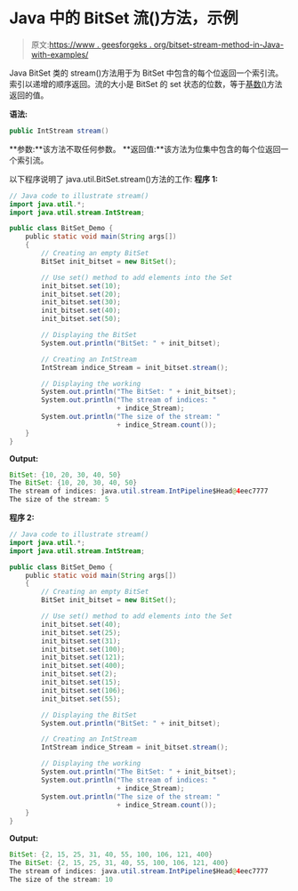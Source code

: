 # Java 中的 BitSet 流()方法，示例

> 原文:[https://www . geesforgeks . org/bitset-stream-method-in-Java-with-examples/](https://www.geeksforgeeks.org/bitset-stream-method-in-java-with-examples/)

Java BitSet 类的 stream()方法用于为 BitSet 中包含的每个位返回一个索引流。索引以递增的顺序返回。流的大小是 BitSet 的 set 状态的位数，等于[基数()](https://www.geeksforgeeks.org/java-bitset-cardinality/)方法返回的值。

**语法:**

```java
public IntStream stream()
```

**参数:**该方法不取任何参数。
**返回值:**该方法为位集中包含的每个位返回一个索引流。

以下程序说明了 java.util.BitSet.stream()方法的工作:
**程序 1:**

```java
// Java code to illustrate stream()
import java.util.*;
import java.util.stream.IntStream;

public class BitSet_Demo {
    public static void main(String args[])
    {
        // Creating an empty BitSet
        BitSet init_bitset = new BitSet();

        // Use set() method to add elements into the Set
        init_bitset.set(10);
        init_bitset.set(20);
        init_bitset.set(30);
        init_bitset.set(40);
        init_bitset.set(50);

        // Displaying the BitSet
        System.out.println("BitSet: " + init_bitset);

        // Creating an IntStream
        IntStream indice_Stream = init_bitset.stream();

        // Displaying the working
        System.out.println("The BitSet: " + init_bitset);
        System.out.println("The stream of indices: "
                           + indice_Stream);
        System.out.println("The size of the stream: "
                           + indice_Stream.count());
    }
}
```

**Output:**

```java
BitSet: {10, 20, 30, 40, 50}
The BitSet: {10, 20, 30, 40, 50}
The stream of indices: java.util.stream.IntPipeline$Head@4eec7777
The size of the stream: 5

```

**程序 2:**

```java
// Java code to illustrate stream()
import java.util.*;
import java.util.stream.IntStream;

public class BitSet_Demo {
    public static void main(String args[])
    {
        // Creating an empty BitSet
        BitSet init_bitset = new BitSet();

        // Use set() method to add elements into the Set
        init_bitset.set(40);
        init_bitset.set(25);
        init_bitset.set(31);
        init_bitset.set(100);
        init_bitset.set(121);
        init_bitset.set(400);
        init_bitset.set(2);
        init_bitset.set(15);
        init_bitset.set(106);
        init_bitset.set(55);

        // Displaying the BitSet
        System.out.println("BitSet: " + init_bitset);

        // Creating an IntStream
        IntStream indice_Stream = init_bitset.stream();

        // Displaying the working
        System.out.println("The BitSet: " + init_bitset);
        System.out.println("The stream of indices: "
                           + indice_Stream);
        System.out.println("The size of the stream: "
                           + indice_Stream.count());
    }
}
```

**Output:**

```java
BitSet: {2, 15, 25, 31, 40, 55, 100, 106, 121, 400}
The BitSet: {2, 15, 25, 31, 40, 55, 100, 106, 121, 400}
The stream of indices: java.util.stream.IntPipeline$Head@4eec7777
The size of the stream: 10

```